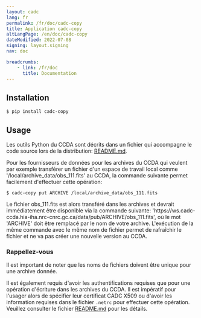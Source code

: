 ```yaml
---
layout: cadc
lang: fr
permalink: /fr/doc/cadc-copy
title: Application cadc-copy
altLangPage: /en/doc/cadc-copy
dateModified: 2022-07-08
signing: layout.signing
nav: doc

breadcrumbs:
    - link: /fr/doc
      title: Documentation
---
```


<h2>Installation</h2>
<pre><code>$ pip install cadc-copy</code></pre>

<h2>Usage</h2>
<p>
Les outils Python du CCDA sont d&eacute;crits dans un fichier qui accompagne le code source lors de la distribution:
<a href="https://github.com/canfar/python-canfar-clients/tree/master/cadc-clients/README.md">README.md</a>.
</p>

<p>
Pour les fournisseurs de donn&eacute;es pour les archives du CCDA qui veulent par exemple transf&eacute;rer un fichier 
d'un espace de travail local comme '/local/archive_data/obs_111.fits' au CCDA, la commande suivante permet 
facilement d'effectuer cette op&eacute;ration:
</p>

<pre><code>$ cadc-copy put ARCHIVE /local/archive_data/obs_111.fits</code></pre>

<p>Le fichier obs_111.fits est alors transf&eacute;r&eacute; dans les archives et devrait imm&eacute;diatement &ecirc;tre disponible
via la commande suivante: 'https://ws.cadc-ccda.hia-iha.nrc-cnrc.gc.ca/data/pub/ARCHIVE/obs_111.fits', 
où le mot 'ARCHIVE' doit &ecirc;tre remplac&eacute; par le nom de votre archive.  L'ex&eacute;cution de la m&ecirc;me commande avec 
le m&ecirc;me nom de fichier permet de rafra&icirc;chir le fichier et ne va pas cr&eacute;er une nouvelle version au CCDA.
</p>

<section class="alert alert-info">
    <h3>Rappellez-vous</h3>
    <p>Il est important de noter que les noms de fichiers doivent &ecirc;tre unique pour une archive donn&eacute;e.</p>
</section>

<p>
Il est &eacute;galement requis d'avoir les authentifications requises que pour une op&eacute;ration d'&eacute;criture dans les archives du CCDA. 
Il est imp&eacute;ratif pour l'usager alors de sp&eacute;cifier leur certificat CADC X509 ou d'avoir les information requises dans le fichier 
<code>.netrc</code> pour effectuer cette op&eacute;ration. Veuillez consulter le fichier 
<a href="https://github.com/canfar/python-canfar-clients/tree/master/cadc-clients/README.md">README.md</a> pour les d&eacute;tails.
</p>
